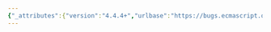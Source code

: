 ```yaml
---
{"_attributes":{"version":"4.4.4+","urlbase":"https://bugs.ecmascript.org/","maintainer":"dherman@mozilla.com"},"bug":{"bug_id":1677,"creation_ts":"2013-07-31 06:32:00 -0700","short_desc":"15.13.6: [[Call]] and [[Construct]] behaviour missing for TypedArray constructors","delta_ts":"2013-08-23 08:22:35 -0700","product":"Draft for 6th Edition","component":"technical issue","version":"Rev 16: July 15, 2013 Draft","rep_platform":"All","op_sys":"All","bug_status":"RESOLVED","resolution":"FIXED","priority":"Normal","bug_severity":"normal","everconfirmed":true,"reporter":{"uid":"andrebargull","name":"André Bargull"},"assigned_to":{"uid":"allen","name":"Allen Wirfs-Brock"},"long_desc":[{"commentid":4652,"comment_count":0,"who":{"uid":"andrebargull","name":"André Bargull"},"bug_when":"2013-07-31 06:32:07 -0700","thetext":"For the concrete TypedArray constructors, the [[Call]] and [[Construct]] behaviour is missing. \n\n\n[[Construct]] should just call OrdinaryConstruct().\n\n[[Call]] should perform a `super()` like call, similar to default constructors in user classes."},{"commentid":4957,"comment_count":1,"who":{"uid":"allen","name":"Allen Wirfs-Brock"},"bug_when":"2013-08-16 17:14:59 -0700","thetext":"fixed in rev17 editor's draft"},{"commentid":5083,"comment_count":2,"who":{"uid":"allen","name":"Allen Wirfs-Brock"},"bug_when":"2013-08-23 08:22:35 -0700","thetext":"fixed in rev17, August 23, 2013 draft"}]}}
---
```

